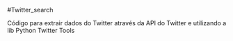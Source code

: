 #Twitter_search

Código para extrair dados do Twitter através da API do Twitter e utilizando a lib Python Twitter Tools

